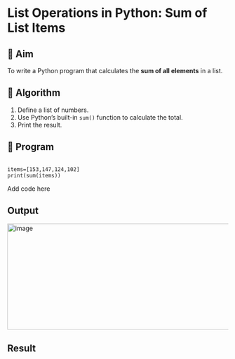 # List Operations in Python: Sum of List Items

## 🎯 Aim
To write a Python program that calculates the **sum of all elements** in a list.

## 🧠 Algorithm
1. Define a list of numbers.
2. Use Python’s built-in `sum()` function to calculate the total.
3. Print the result.

## 🧾 Program
```

items=[153,147,124,102]
print(sum(items))

```
Add code here

## Output
<img width="1191" height="241" alt="image" src="https://github.com/user-attachments/assets/65024f17-6b0e-4f7c-838f-e44854093e97" />

## Result
